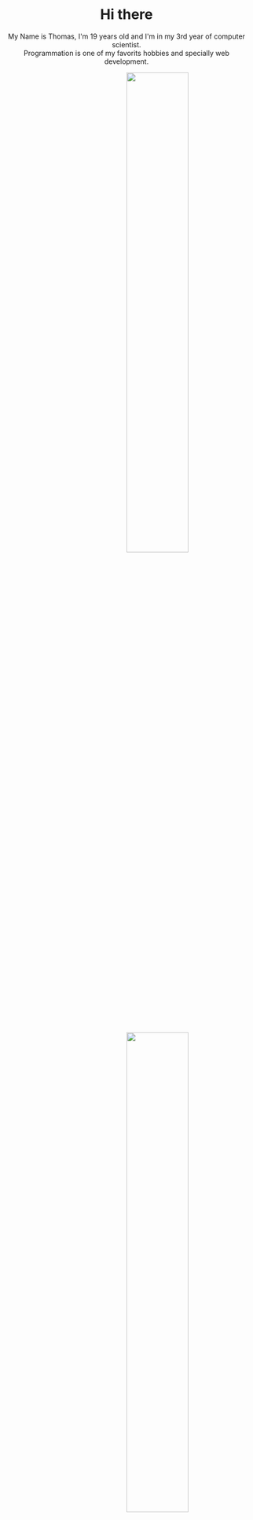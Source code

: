 <div align="center">
  <h1>Hi there</h1>
  <p>
    My Name is Thomas, I'm 19 years old and I'm in my 3rd year of computer scientist.<br>
    Programmation is one of my favorits hobbies and specially web development.
  </p>
</div>

<div>
  <!--<img align="right" width="50%" src="https://github-readme-stats.vercel.app/api/top-langs/?username=ThomasRey1&theme=nord&layout=compact">-->
  <img align="right" width="50%" src="https://github-readme-stats.vercel.app/api?username=ThomasRey1"><br>
  <img align="right" width="50%" src="https://github-readme-stats.vercel.app/api/pin/?username=ThomasRey1&repo=ThomasRey1"><br>
  <img align="right" width="50%" src="https://github-readme-stats.vercel.app/api/wakatime?username=ThomasRey1">
  <!--<div>[![my GitHub stats](https://github-readme-stats.vercel.app/api?username=ThomasRey1)](https://github.com/ThomasRey1/ThomasRey1)</div>
  <div>[![Readme Card](https://github-readme-stats.vercel.app/api/pin/?username=anuraghazra&repo=github-readme-stats)](https://github.com/anuraghazra/github-readme-stats)</div>
  <div>[![Harlok's wakatime stats](https://github-readme-stats.vercel.app/api/wakatime?username=Harlok)](https://github.com/anuraghazra/github-readme-stats)</div>-->
</div>
